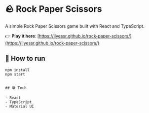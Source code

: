 # 🪨 Rock Paper Scissors

A simple Rock Paper Scissors game built with React and TypeScript.

👉 **Play it here**: [https://ilyessr.github.io/rock-paper-scissors/](https://ilyessr.github.io/rock-paper-scissors/)

## 🚀 How to run

```
npm install
npm start
```

```

## 🛠 Tech

- React
- TypeScript
- Material UI

```
